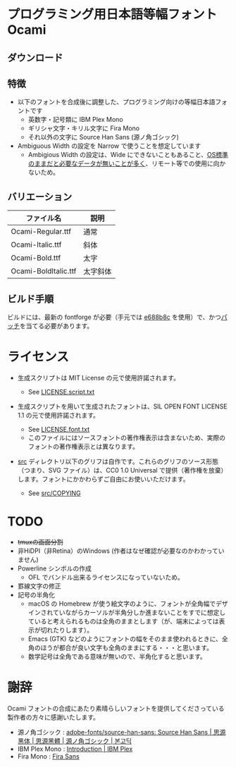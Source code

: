 # プログラミング用日本語等幅フォント Ocami

## ダウンロード

## 特徴

* 以下のフォントを合成後に調整した、プログラミング向けの等幅日本語フォントです
  * 英数字・記号類に IBM Plex Mono
  * ギリシャ文字・キリル文字に Fira Mono
  * それ以外の文字に Source Han Sans (源ノ角ゴシック)
* Ambiguous Width の設定を Narrow で使うことを想定しています
  * Ambigious Width の設定は、Wide にできないこともあること、[OS標準のままだと必要なデータが無いことが多く](https://github.com/hamano/locale-eaw)、リモート等での使用に向かないため。

## バリエーション

| ファイル名           | 説明     |
| ----                 | ----     |
| Ocami-Regular.ttf    | 通常     |
| Ocami-Italic.ttf     | 斜体     |
| Ocami-Bold.ttf       | 太字     |
| Ocami-BoldItalic.ttf | 太字斜体 |


## ビルド手順

ビルドには、最新の fontforge が必要（手元では [e688b8c](https://github.com/fontforge/fontforge/commit/e688b8c4dc634dcc128709f84b98f2407294f3fb) を使用）で、かつ[パッチ](https://github.com/fontforge/fontforge/issues/3300)を当てる必要があります。

# ライセンス

* 生成スクリプトは MIT License の元で使用許諾されます。
  - See [LICENSE.script.txt](LICENSE.script.txt)

* 生成スクリプトを用いて生成されたフォントは、SIL OPEN FONT LICENSE 1.1 の元で使用許諾されます。
  - See [LICENSE.font.txt](LICENSE.font.txt)
  - このファイルにはソースフォントの著作権表示は含まないため、実際のフォントの著作権表示とは異なります。

* [src](src/) ディレクトリ以下のグリフは自作です。これらのグリフのソース形態（つまり、SVG ファイル）は、CC0 1.0 Universal で提供（著作権を放棄）します。フォントにかかわらずご自由にお使いいただけます。
  - See [src/COPYING](src/COPYING)

# TODO

* ~~tmuxの画面分割~~
* 非HiDPI（非Retina）のWindows (作者はなぜ確認が必要なのかわかっていません)
* Powerline シンボルの作成
  * OFL でバンドル出来るライセンスになっていないため。
* 罫線文字の修正
* 記号の半角化
  * macOS の Homebrew が使う絵文字のように、フォントが全角幅でデザインされていながらカーソルが半角分しか進まないことをすでに想定していると考えられるものは全角のままとします（が、端末によっては表示が切れたりします）。
  * Emacs (GTK) などのようにフォントの幅をそのまま使われるときに、全角のほうが都合が良い文字も全角のままにする・・・と思います。
  * 数学記号は全角である意味が無いので、半角化すると思います。

# 謝辞

Ocami フォントの合成にあたり素晴らしいフォントを提供してくださっている製作者の方々に感謝いたします。

- 源ノ角ゴシック : [adobe\-fonts/source\-han\-sans: Source Han Sans \| 思源黑体 \| 思源黑體 \| 源ノ角ゴシック \| 본고딕](https://github.com/adobe-fonts/source-han-sans)
- IBM Plex Mono : [Introduction \| IBM Plex](https://www.ibm.com/plex/)
- Fira Mono : [Fira Sans](https://mozilla.github.io/Fira/)

